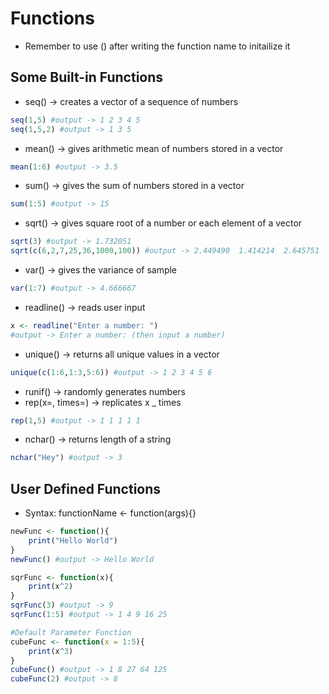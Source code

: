 # Functions
- Remember to use () after writing the function name to initailize it
## Some Built-in Functions
- seq() -> creates a vector of a sequence of numbers
```r
seq(1,5) #output -> 1 2 3 4 5
seq(1,5,2) #output -> 1 3 5
```
- mean() -> gives arithmetic mean of numbers stored in a vector
```r
mean(1:6) #output -> 3.5
```
- sum() -> gives the sum of numbers stored in a vector
```r
sum(1:5) #output -> 15
```
- sqrt() -> gives square root of a number or each element of a vector
```r
sqrt(3) #output -> 1.732051
sqrt(c(6,2,7,25,36,1000,100)) #output -> 2.449490  1.414214  2.645751  5.000000  6.000000 31.622777 10.000000
```
- var() -> gives the variance of sample
```r
var(1:7) #output -> 4.666667
```
- readline() -> reads user input
```r
x <- readline("Enter a number: ")
#output -> Enter a number: (then input a number)
```
- unique() -> returns all unique values in a vector
```r
unique(c(1:6,1:3,5:6)) #output -> 1 2 3 4 5 6
```
- runif() -> randomly generates numbers
- rep(x=, times=) -> replicates x _ times
```r
rep(1,5) #output -> 1 1 1 1 1
```
- nchar() -> returns length of a string
```r
nchar("Hey") #output -> 3
```

## User Defined Functions
- Syntax: functionName <- function(args){}
```r
newFunc <- function(){
    print("Hello World")
}
newFunc() #output -> Hello World

sqrFunc <- function(x){
    print(x^2)
}
sqrFunc(3) #output -> 9
sqrFunc(1:5) #output -> 1 4 9 16 25

#Default Parameter Function
cubeFunc <- function(x = 1:5){
    print(x^3)
}
cubeFunc() #output -> 1 8 27 64 125
cubeFunc(2) #output -> 8
```
